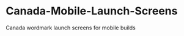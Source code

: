 Canada-Mobile-Launch-Screens
============================

Canada wordmark launch screens for mobile builds
